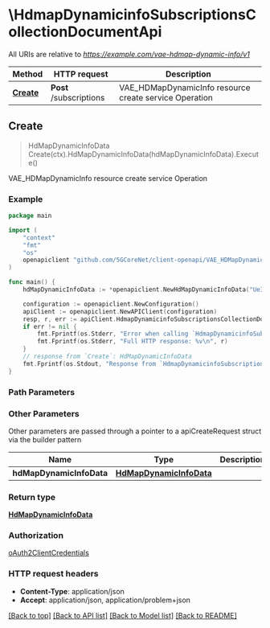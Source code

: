 # \HdmapDynamicinfoSubscriptionsCollectionDocumentApi

All URIs are relative to *https://example.com/vae-hdmap-dynamic-info/v1*

Method | HTTP request | Description
------------- | ------------- | -------------
[**Create**](HdmapDynamicinfoSubscriptionsCollectionDocumentApi.md#Create) | **Post** /subscriptions | VAE_HDMapDynamicInfo resource create service Operation



## Create

> HdMapDynamicInfoData Create(ctx).HdMapDynamicInfoData(hdMapDynamicInfoData).Execute()

VAE_HDMapDynamicInfo resource create service Operation

### Example

```go
package main

import (
    "context"
    "fmt"
    "os"
    openapiclient "github.com/5GCoreNet/client-openapi/VAE_HDMapDynamicInfo"
)

func main() {
    hdMapDynamicInfoData := *openapiclient.NewHdMapDynamicInfoData("UeId_example", "NotifUri_example", int32(123)) // HdMapDynamicInfoData | 

    configuration := openapiclient.NewConfiguration()
    apiClient := openapiclient.NewAPIClient(configuration)
    resp, r, err := apiClient.HdmapDynamicinfoSubscriptionsCollectionDocumentApi.Create(context.Background()).HdMapDynamicInfoData(hdMapDynamicInfoData).Execute()
    if err != nil {
        fmt.Fprintf(os.Stderr, "Error when calling `HdmapDynamicinfoSubscriptionsCollectionDocumentApi.Create``: %v\n", err)
        fmt.Fprintf(os.Stderr, "Full HTTP response: %v\n", r)
    }
    // response from `Create`: HdMapDynamicInfoData
    fmt.Fprintf(os.Stdout, "Response from `HdmapDynamicinfoSubscriptionsCollectionDocumentApi.Create`: %v\n", resp)
}
```

### Path Parameters



### Other Parameters

Other parameters are passed through a pointer to a apiCreateRequest struct via the builder pattern


Name | Type | Description  | Notes
------------- | ------------- | ------------- | -------------
 **hdMapDynamicInfoData** | [**HdMapDynamicInfoData**](HdMapDynamicInfoData.md) |  | 

### Return type

[**HdMapDynamicInfoData**](HdMapDynamicInfoData.md)

### Authorization

[oAuth2ClientCredentials](../README.md#oAuth2ClientCredentials)

### HTTP request headers

- **Content-Type**: application/json
- **Accept**: application/json, application/problem+json

[[Back to top]](#) [[Back to API list]](../README.md#documentation-for-api-endpoints)
[[Back to Model list]](../README.md#documentation-for-models)
[[Back to README]](../README.md)

